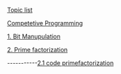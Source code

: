 [Topic list](https://github.com/the-hyp0cr1t3/CC/tree/master/Beginner%20Topics)

[Competetive Programming](https://github.com/the-hyp0cr1t3/CC/tree/master/Beginner%20Topics)

[1. Bit Manupulation](https://www.hackerearth.com/practice/basic-programming/bit-manipulation/basics-of-bit-manipulation/tutorial/)

[2. Prime factorization](https://www.geeksforgeeks.org/prime-factorization-using-sieve-olog-n-multiple-queries/)    

   -----------[2.1 code primefactorization](https://ideone.com/Y0kO3Z)
